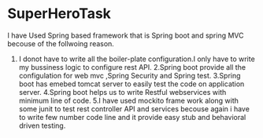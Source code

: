 # SuperHeroTask

I have Used Spring based framework that is Spring boot and spring MVC becouse of the follwoing reason.
1. I donot have to write all the boiler-plate configuration.I only have to write my bussiness logic to configure rest API.
2.Spring boot provide all the configulation for web mvc ,Spring Security and Spring test.
3.Spring boot has emebed tomcat server to easily test the code on application server.
4.Spring boot helps us to write Restful webservices with minimum line of code.
5.I have used mockito frame work along with some junit to test rest controller API and services becouse again i have to write few number code line and it provide easy stub and behavioral driven testing.



